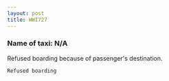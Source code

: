 ```yaml
---
layout: post
title: WWI727
---
```


### Name of taxi: N/A

Refused boarding because of passenger's destination.

```Refused boarding```
